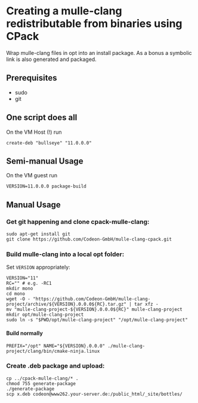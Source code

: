 # Creating a mulle-clang redistributable from binaries using CPack

Wrap mulle-clang files in opt into an install package.
As a bonus a symbolic link is also generated and packaged.

## Prerequisites

* sudo
* git


## One script does all

On the VM Host (!) run

```
create-deb "bullseye" "11.0.0.0"
```


## Semi-manual Usage

On the VM guest run

```
VERSION=11.0.0.0 package-build
```


## Manual Usage

### Get git happening and clone cpack-mulle-clang:

```
sudo apt-get install git
git clone https://github.com/Codeon-GmbH/mulle-clang-cpack.git
```

### Build mulle-clang into a local opt folder:

Set `VERSION` appropriately:

```
VERSION="11"
RC="" # e.g. -RC1
mkdir mono
cd mono
wget -O - "https://github.com/Codeon-GmbH/mulle-clang-project/archive/${VERSION}.0.0.0${RC}.tar.gz" | tar xfz -
mv "mulle-clang-project-${VERSION}.0.0.0${RC}" mulle-clang-project
mkdir opt/mulle-clang-project
sudo ln -s "$PWD/opt/mulle-clang-project" "/opt/mulle-clang-project"
```

####  Build normally

```
PREFIX="/opt" NAME="${VERSION}.0.0.0" ./mulle-clang-project/clang/bin/cmake-ninja.linux
```


### Create .deb package and upload:

```
cp ../cpack-mulle-clang/* .
chmod 755 generate-package
./generate-package
scp x.deb codeon@www262.your-server.de:/public_html/_site/bottles/
```
